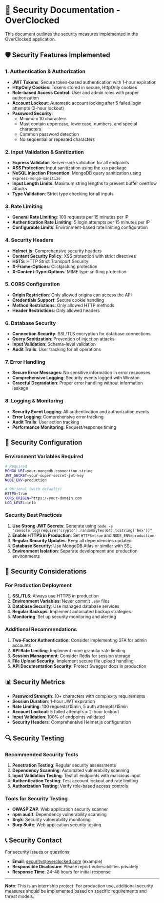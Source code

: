 # 🔐 Security Documentation - OverClocked

This document outlines the security measures implemented in the OverClocked application.

## 🛡️ Security Features Implemented

### 1. **Authentication & Authorization**
- **JWT Tokens**: Secure token-based authentication with 1-hour expiration
- **HttpOnly Cookies**: Tokens stored in secure, HttpOnly cookies
- **Role-based Access Control**: User and admin roles with proper authorization
- **Account Lockout**: Automatic account locking after 5 failed login attempts (2-hour lockout)
- **Password Security**: 
  - Minimum 10 characters
  - Must contain uppercase, lowercase, numbers, and special characters
  - Common password detection
  - No sequential or repeated characters

### 2. **Input Validation & Sanitization**
- **Express Validator**: Server-side validation for all endpoints
- **XSS Protection**: Input sanitization using the `xss` package
- **NoSQL Injection Prevention**: MongoDB query sanitization using `express-mongo-sanitize`
- **Input Length Limits**: Maximum string lengths to prevent buffer overflow attacks
- **Type Validation**: Strict type checking for all inputs

### 3. **Rate Limiting**
- **General Rate Limiting**: 100 requests per 15 minutes per IP
- **Authentication Rate Limiting**: 5 login attempts per 15 minutes per IP
- **Configurable Limits**: Environment-based rate limiting configuration

### 4. **Security Headers**
- **Helmet.js**: Comprehensive security headers
- **Content Security Policy**: XSS protection with strict directives
- **HSTS**: HTTP Strict Transport Security
- **X-Frame-Options**: Clickjacking protection
- **X-Content-Type-Options**: MIME type sniffing protection

### 5. **CORS Configuration**
- **Origin Restriction**: Only allowed origins can access the API
- **Credentials Support**: Secure cookie handling
- **Method Restrictions**: Only allowed HTTP methods
- **Header Restrictions**: Only allowed headers

### 6. **Database Security**
- **Connection Security**: SSL/TLS encryption for database connections
- **Query Sanitization**: Prevention of injection attacks
- **Input Validation**: Schema-level validation
- **Audit Trails**: User tracking for all operations

### 7. **Error Handling**
- **Secure Error Messages**: No sensitive information in error responses
- **Comprehensive Logging**: Security events logged with Winston
- **Graceful Degradation**: Proper error handling without information leakage

### 8. **Logging & Monitoring**
- **Security Event Logging**: All authentication and authorization events
- **Error Logging**: Comprehensive error tracking
- **Audit Trails**: User action tracking
- **Performance Monitoring**: Request/response timing

## 🔧 Security Configuration

### Environment Variables Required
```bash
# Required
MONGO_URI=your-mongodb-connection-string
JWT_SECRET=your-super-secret-jwt-key
NODE_ENV=production

# Optional (with defaults)
HTTPS=true
CORS_ORIGIN=https://your-domain.com
LOG_LEVEL=info
```

### Security Best Practices
1. **Use Strong JWT Secrets**: Generate using `node -e "console.log(require('crypto').randomBytes(64).toString('hex'))"`
2. **Enable HTTPS in Production**: Set `HTTPS=true` and `NODE_ENV=production`
3. **Regular Security Updates**: Keep all dependencies updated
4. **Database Security**: Use MongoDB Atlas or similar with SSL
5. **Environment Isolation**: Separate development and production environments

## 🚨 Security Considerations

### For Production Deployment
1. **SSL/TLS**: Always use HTTPS in production
2. **Environment Variables**: Never commit `.env` files
3. **Database Security**: Use managed database services
4. **Regular Backups**: Implement automated backup strategies
5. **Monitoring**: Set up security monitoring and alerting

### Additional Recommendations
1. **Two-Factor Authentication**: Consider implementing 2FA for admin accounts
2. **API Rate Limiting**: Implement more granular rate limiting
3. **Session Management**: Consider Redis for session storage
4. **File Upload Security**: Implement secure file upload handling
5. **API Documentation Security**: Protect Swagger docs in production

## 📊 Security Metrics

- **Password Strength**: 10+ characters with complexity requirements
- **Session Duration**: 1-hour JWT expiration
- **Rate Limiting**: 100 requests/15min, 5 auth attempts/15min
- **Account Lockout**: 5 failed attempts = 2-hour lockout
- **Input Validation**: 100% of endpoints validated
- **Security Headers**: Comprehensive Helmet.js configuration

## 🔍 Security Testing

### Recommended Security Tests
1. **Penetration Testing**: Regular security assessments
2. **Dependency Scanning**: Automated vulnerability scanning
3. **Input Validation Testing**: Test all endpoints with malicious input
4. **Authentication Testing**: Test account lockout and rate limiting
5. **Authorization Testing**: Verify role-based access controls

### Tools for Security Testing
- **OWASP ZAP**: Web application security scanner
- **npm audit**: Dependency vulnerability scanning
- **Snyk**: Security vulnerability monitoring
- **Burp Suite**: Web application security testing

## 📞 Security Contact

For security issues or questions:
- **Email**: security@overclocked.com (example)
- **Responsible Disclosure**: Please report vulnerabilities privately
- **Response Time**: 24-48 hours for initial response

---

**Note**: This is an internship project. For production use, additional security measures should be implemented based on specific requirements and threat models. 